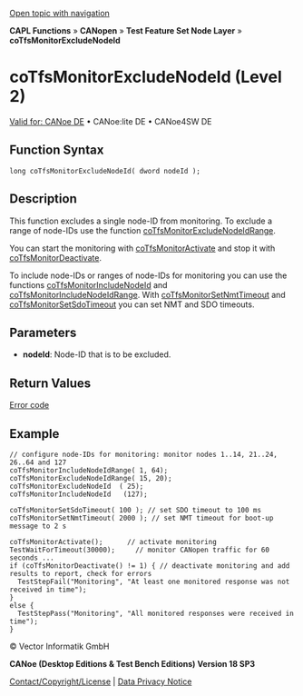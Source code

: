 [Open topic with navigation](../../../../../../CANoeDEFamily.htm#Topics/CAPLFunctions/CANopen/NodeLayerTFS/Functions/CAPLfunctionCoTfsMonitorExcludeNodeId.md)

**CAPL Functions** » **CANopen** » **Test Feature Set Node Layer** » **coTfsMonitorExcludeNodeId**

# coTfsMonitorExcludeNodeId (Level 2)

[Valid for: CANoe DE](../../../../Shared/FeatureAvailability.md) • CANoe:lite DE • CANoe4SW DE

## Function Syntax

```plaintext
long coTfsMonitorExcludeNodeId( dword nodeId );
```

## Description

This function excludes a single node-ID from monitoring. To exclude a range of node-IDs use the function [coTfsMonitorExcludeNodeIdRange](CAPLfunctionCoTfsMonitorExcludeNodeIdRange.md).

You can start the monitoring with [coTfsMonitorActivate](CAPLfunctionCoTfsMonitorActivate.md) and stop it with [coTfsMonitorDeactivate](CAPLfunctionCoTfsMonitorDeactivate.md).

To include node-IDs or ranges of node-IDs for monitoring you can use the functions [coTfsMonitorIncludeNodeId](CAPLfunctionCoTfsMonitorIncludeNodeId.md) and [coTfsMonitorIncludeNodeIdRange](CAPLfunctionCoTfsMonitorIncludeNodeIdRange.md). With [coTfsMonitorSetNmtTimeout](CAPLfunctionCoTfsMonitorSetNmtTimeout.md) and [coTfsMonitorSetSdoTimeout](CAPLfunctionCoTfsMonitorSetSdoTimeout.md) you can set NMT and SDO timeouts.

## Parameters

- **nodeId**: Node-ID that is to be excluded.

## Return Values

[Error code](../CAPLfunctionsCANopenNLTFSErrorCodes.md)

## Example

```plaintext
// configure node-IDs for monitoring: monitor nodes 1..14, 21..24, 26..64 and 127
coTfsMonitorIncludeNodeIdRange( 1, 64);
coTfsMonitorExcludeNodeIdRange( 15, 20);
coTfsMonitorExcludeNodeId  ( 25);
coTfsMonitorIncludeNodeId   (127);

coTfsMonitorSetSdoTimeout( 100 ); // set SDO timeout to 100 ms
coTfsMonitorSetNmtTimeout( 2000 ); // set NMT timeout for boot-up message to 2 s

coTfsMonitorActivate();      // activate monitoring
TestWaitForTimeout(30000);     // monitor CANopen traffic for 60 seconds ...
if (coTfsMonitorDeactivate() != 1) { // deactivate monitoring and add results to report, check for errors
  TestStepFail("Monitoring", "At least one monitored response was not received in time");
}
else {
  TestStepPass("Monitoring", "All monitored responses were received in time");
}
```

© Vector Informatik GmbH

**CANoe (Desktop Editions & Test Bench Editions) Version 18 SP3**

[Contact/Copyright/License](../../../../Shared/ContactCopyrightLicense.md) | [Data Privacy Notice](https://www.vector.com/int/en/company/get-info/privacy-policy/)